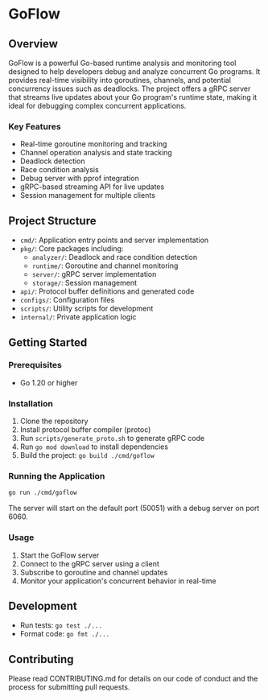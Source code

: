 # GoFlow

## Overview
GoFlow is a powerful Go-based runtime analysis and monitoring tool designed to help developers debug and analyze concurrent Go programs. It provides real-time visibility into goroutines, channels, and potential concurrency issues such as deadlocks. The project offers a gRPC server that streams live updates about your Go program's runtime state, making it ideal for debugging complex concurrent applications.

### Key Features
- Real-time goroutine monitoring and tracking
- Channel operation analysis and state tracking
- Deadlock detection
- Race condition analysis
- Debug server with pprof integration
- gRPC-based streaming API for live updates
- Session management for multiple clients

## Project Structure
- `cmd/`: Application entry points and server implementation
- `pkg/`: Core packages including:
  - `analyzer/`: Deadlock and race condition detection
  - `runtime/`: Goroutine and channel monitoring
  - `server/`: gRPC server implementation
  - `storage/`: Session management
- `api/`: Protocol buffer definitions and generated code
- `configs/`: Configuration files
- `scripts/`: Utility scripts for development
- `internal/`: Private application logic

## Getting Started

### Prerequisites
- Go 1.20 or higher

### Installation
1. Clone the repository
2. Install protocol buffer compiler (protoc)
3. Run `scripts/generate_proto.sh` to generate gRPC code
4. Run `go mod download` to install dependencies
5. Build the project: `go build ./cmd/goflow`

### Running the Application
```bash
go run ./cmd/goflow
```

The server will start on the default port (50051) with a debug server on port 6060.

### Usage
1. Start the GoFlow server
2. Connect to the gRPC server using a client
3. Subscribe to goroutine and channel updates
4. Monitor your application's concurrent behavior in real-time

## Development
- Run tests: `go test ./...`
- Format code: `go fmt ./...`

## Contributing
Please read CONTRIBUTING.md for details on our code of conduct and the process for submitting pull requests.
